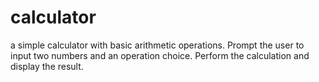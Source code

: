 # calculator
a simple calculator with basic arithmetic operations.
 Prompt the user to input two numbers and an operation choice.
 Perform the calculation and display the result.
